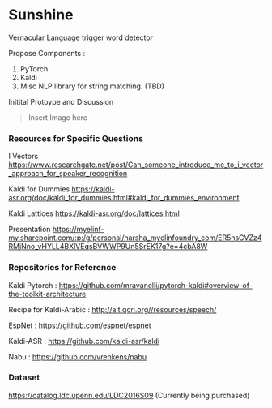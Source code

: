 # Sunshine
Vernacular Language trigger word detector


Propose Components :
1. PyTorch
2. Kaldi
3. Misc NLP library for string matching. (TBD)


Initital Protoype and Discussion
> Insert Image here


### Resources for Specific Questions
I Vectors
https://www.researchgate.net/post/Can_someone_introduce_me_to_i_vector_approach_for_speaker_recognition

Kaldi for Dummies
https://kaldi-asr.org/doc/kaldi_for_dummies.html#kaldi_for_dummies_environment

Kaldi Lattices
https://kaldi-asr.org/doc/lattices.html


Presentation
https://myelinf-my.sharepoint.com/:p:/g/personal/harsha_myelinfoundry_com/ER5nsCVZz4RMjNno_vHYLL4BXlVEqsBVWWP9Un5SrEK17g?e=4cbA8W

### Repositories for Reference
Kaldi Pytorch : https://github.com/mravanelli/pytorch-kaldi#overview-of-the-toolkit-architecture

Recipe for Kaldi-Arabic : http://alt.qcri.org//resources/speech/

EspNet : https://github.com/espnet/espnet

Kaldi-ASR : https://github.com/kaldi-asr/kaldi

Nabu : https://github.com/vrenkens/nabu

### Dataset
https://catalog.ldc.upenn.edu/LDC2016S09 (Currently being purchased) 
